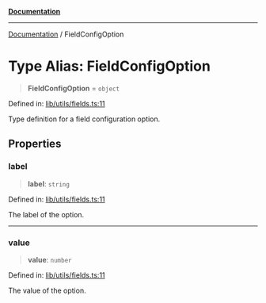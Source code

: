 [**Documentation**](../README.md)

***

[Documentation](../README.md) / FieldConfigOption

# Type Alias: FieldConfigOption

> **FieldConfigOption** = `object`

Defined in: [lib/utils/fields.ts:11](https://github.com/aldesgroup/goaldn/blob/6a7943d02984b1a6b41d76a3a483a1484b644076/lib/utils/fields.ts#L11)

Type definition for a field configuration option.

## Properties

### label

> **label**: `string`

Defined in: [lib/utils/fields.ts:11](https://github.com/aldesgroup/goaldn/blob/6a7943d02984b1a6b41d76a3a483a1484b644076/lib/utils/fields.ts#L11)

The label of the option.

***

### value

> **value**: `number`

Defined in: [lib/utils/fields.ts:11](https://github.com/aldesgroup/goaldn/blob/6a7943d02984b1a6b41d76a3a483a1484b644076/lib/utils/fields.ts#L11)

The value of the option.
